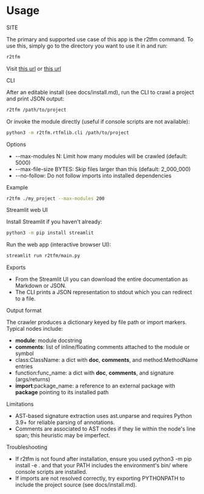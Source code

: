 # Usage

SITE

The primary and supported use case of this app is the r2tfm command. To use this, simply go to the directory you want to use it in and run:

```bash
r2tfm
```

Visit [this url](http://localhost:8501) or [this url](http://192.168.1.185:8501)

CLI

After an editable install (see docs/install.md), run the CLI to crawl a project and print JSON output:

```bash
r2tfm /path/to/project
```

Or invoke the module directly (useful if console scripts are not available):

```bash
python3 -m r2tfm.rtfmlib.cli /path/to/project
```

Options

- --max-modules N: Limit how many modules will be crawled (default: 5000)
- --max-file-size BYTES: Skip files larger than this (default: 2_000_000)
- --no-follow: Do not follow imports into installed dependencies

Example

```bash
r2tfm ./my_project --max-modules 200
```

Streamlit web UI

Install Streamlit if you haven't already:

```bash
python3 -m pip install streamlit
```

Run the web app (interactive browser UI):

```bash
streamlit run r2tfm/main.py
```

Exports

- From the Streamlit UI you can download the entire documentation as Markdown or JSON.
- The CLI prints a JSON representation to stdout which you can redirect to a file.

Output format

The crawler produces a dictionary keyed by file path or import markers. Typical nodes include:

- __module__: module docstring
- __comments__: list of inline/floating comments attached to the module or symbol
- class:ClassName: a dict with __doc__, __comments__, and method:MethodName entries
- function:func_name: a dict with __doc__, __comments__, and signature (args/returns)
- __import__:package_name: a reference to an external package with __package__ pointing to its installed path

Limitations

- AST-based signature extraction uses ast.unparse and requires Python 3.9+ for reliable parsing of annotations.
- Comments are associated to AST nodes if they lie within the node's line span; this heuristic may be imperfect.

Troubleshooting

- If r2tfm is not found after installation, ensure you used python3 -m pip install -e . and that your PATH includes the environment's bin/ where console scripts are installed.
- If imports are not resolved correctly, try exporting PYTHONPATH to include the project source (see docs/install.md).
